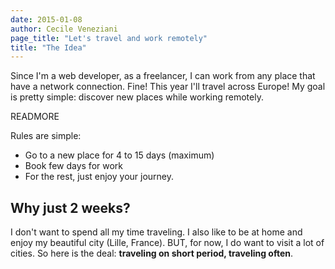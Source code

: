 ```yaml
---
date: 2015-01-08
author: Cecile Veneziani
page_title: "Let's travel and work remotely"
title: "The Idea"
---
```


Since I'm a web developer, as a freelancer, I can work from any place that have a network connection.
Fine! This year I'll travel across Europe!
My goal is pretty simple: discover new places while working remotely.

READMORE

Rules are simple:

* Go to a new place for 4 to 15 days (maximum)
* Book few days for work
* For the rest, just enjoy your journey.

## Why just 2 weeks?

I don't want to spend all my time traveling. I also like to be at home and enjoy my beautiful city (Lille, France). BUT, for now, I do want to visit a lot of cities.
So here is the deal: **traveling on short period, traveling often**.

